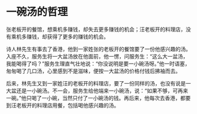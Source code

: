 # 一碗汤的哲理

张老板开的餐馆，想乘机多赚钱，却失去更多赚钱的机会；汪老板开的料理店，没有乘机多赚钱，却获得了更多的赚钱的机会。

诗人林先生有事去了香港，他到一家姓张的老板开的餐馆要了一份他感兴趣的汤。 入座不久，服务生将一大盆汤放在他面前，他一愣，问服务生：“这么大一盆汤，我能喝得了吗？”服务生理直气壮地说：“你没说明是要一小碗汤呀。”他一时语塞，匆匆喝了几口汤，心里感到不是滋味，便按一大盆汤的价格付钱后拂袖而去。

后来，林先生又到一家姓汪的老板开的料理店，要了一份同样的汤，也没有说是一大盆还是一小碗汤。不一会，服务生给他端来一小碗汤，说：“如果不够，可再来一碗。”他只喝了一小碗，当然只付了一小碗汤的钱。再后来，他每次去香港，都要到汪老板开的料理店用餐，包括喝他感兴趣的汤。
  